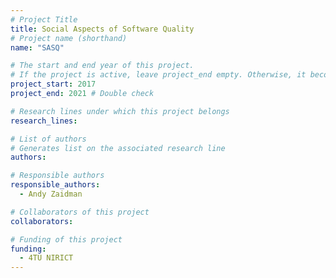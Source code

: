 ```yaml
---
# Project Title
title: Social Aspects of Software Quality	
# Project name (shorthand)
name: "SASQ"

# The start and end year of this project.
# If the project is active, leave project_end empty. Otherwise, it becomes a past project.
project_start: 2017
project_end: 2021 # Double check

# Research lines under which this project belongs
research_lines: 

# List of authors 
# Generates list on the associated research line
authors:

# Responsible authors
responsible_authors:
  - Andy Zaidman

# Collaborators of this project
collaborators:

# Funding of this project
funding:
  - 4TU NIRICT	
---
```

